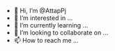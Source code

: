 - 👋 Hi, I’m @AttapPj
- 👀 I’m interested in ...
- 🌱 I’m currently learning ...
- 💞️ I’m looking to collaborate on ...
- 📫 How to reach me ...

<!---
AttapPj/AttapPj is a ✨ special ✨ repository because its `README.md` (this file) appears on your GitHub profile.
You can click the Preview link to take a look at your changes.
--->
